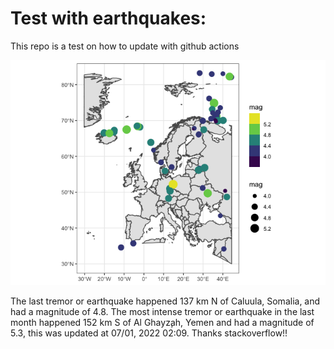 <!-- README.md is generated from README.Rmd. Please edit that file -->

Test with earthquakes:
======================

This repo is a test on how to update with github actions

![](man/figures/README-unnamed-chunk-2-1.png)

The last tremor or earthquake happened 137 km N of Caluula, Somalia, and
had a magnitude of 4.8. The most intense tremor or earthquake in the
last month happened 152 km S of Al Ghayz̧ah, Yemen and had a magnitude of
5.3, this was updated at 07/01, 2022 02:09. Thanks stackoverflow!!
